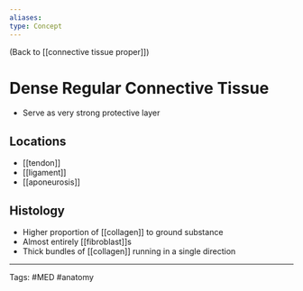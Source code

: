 ```yaml
---
aliases: 
type: Concept
---
```


(Back to [[connective tissue proper]])

# Dense Regular Connective Tissue

- Serve as very strong protective layer
## Locations
- [[tendon]]
- [[ligament]]
- [[aponeurosis]]
## Histology
- Higher proportion of [[collagen]] to ground substance
- Almost entirely [[fibroblast]]s
- Thick bundles of [[collagen]] running in a single direction



---
Tags: #MED #anatomy 